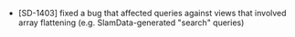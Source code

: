 - [SD-1403] fixed a bug that affected queries against views that involved array flattening (e.g. SlamData-generated "search" queries)
